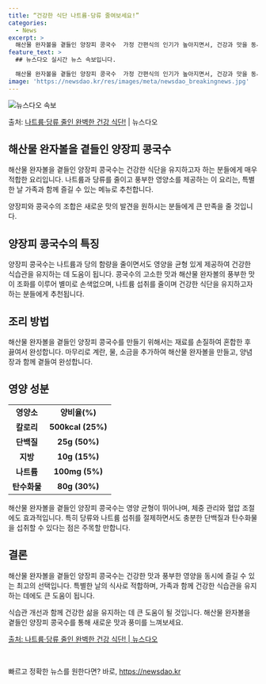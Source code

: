 ```yaml
---
title: “건강한 식단 나트륨·당류 줄여보세요!”
categories:
  - News
excerpt: >
  해산물 완자볼을 곁들인 양장피 콩국수  가정 간편식의 인기가 높아지면서, 건강과 맛을 동시에 만족시킬 수 있…
feature_text: >
  ## 뉴스다오 실시간 뉴스 속보입니다.

  해산물 완자볼을 곁들인 양장피 콩국수  가정 간편식의 인기가 높아지면서, 건강과 맛을 동시에 만족시킬 수 있…
image: 'https://newsdao.kr/res/images/meta/newsdao_breakingnews.jpg'
---
```


![뉴스다오 속보](https://newsdao.kr/res/images/meta/newsdao_breakingnews.jpg)

<p>출처: <a href="https://newsdao.kr/4100" rel="dofollow">나트륨·당류 줄인 완벽한 건강 식단!</a> | 뉴스다오</p>

<h2 data-ke-size="size26">해산물 완자볼을 곁들인 양장피 콩국수</h2>
<p data-ke-size="size16">해산물 완자볼을 곁들인 양장피 콩국수는 건강한 식단을 유지하고자 하는 분들에게 매우 적합한 요리입니다. 나트륨과 당류를 줄이고 풍부한 영양소를 제공하는 이 요리는, 특별한 날 가족과 함께 즐길 수 있는 메뉴로 추천합니다.</p>
<p data-ke-size="size16">양장피와 콩국수의 조합은 새로운 맛의 발견을 원하시는 분들에게 큰 만족을 줄 것입니다.</p>

<h2 data-ke-size="size24">양장피 콩국수의 특징</h2>
<p data-ke-size="size16">양장피 콩국수는 나트륨과 당의 함량을 줄이면서도 영양을 균형 있게 제공하여 건강한 식습관을 유지하는 데 도움이 됩니다. 콩국수의 고소한 맛과 해산물 완자볼의 풍부한 맛이 조화를 이루어 별미로 손색없으며, 나트륨 섭취를 줄이며 건강한 식단을 유지하고자 하는 분들에게 추천됩니다.</p>

<h2 data-ke-size="size24">조리 방법</h2>
<p data-ke-size="size16">해산물 완자볼을 곁들인 양장피 콩국수를 만들기 위해서는 재료를 손질하여 혼합한 후 끓여서 완성합니다. 마무리로 계란, 물, 소금을 추가하여 해산물 완자볼을 만들고, 양념장과 함께 곁들여 완성합니다.</p>

<h2 data-ke-size="size24">영양 성분</h2>
<table>
  <tr>
    <td style="text-align: center; height: 17px;"><b>영양소</b></td>
    <td style="text-align: center; height: 17px;"><b>양비율(%)</b></td>
  </tr>
  <tr>
    <td style="text-align: center; height: 17px;"><b>칼로리</b></td>
    <td style="text-align: center; height: 17px;"><b>500kcal (25%)</b></td>
  </tr>
  <tr>
    <td style="text-align: center; height: 17px;"><b>단백질</b></td>
    <td style="text-align: center; height: 17px;"><b>25g (50%)</b></td>
  </tr>
  <tr>
    <td style="text-align: center; height: 17px;"><b>지방</b></td>
    <td style="text-align: center; height: 17px;"><b>10g (15%)</b></td>
  </tr>
  <tr>
    <td style="text-align: center; height: 17px;"><b>나트륨</b></td>
    <td style="text-align: center; height: 17px;"><b>100mg (5%)</b></td>
  </tr>
  <tr>
    <td style="text-align: center; height: 17px;"><b>탄수화물</b></td>
    <td style="text-align: center; height: 17px;"><b>80g (30%)</b></td>
  </tr>
</table>
<p data-ke-size="size16">해산물 완자볼을 곁들인 양장피 콩국수는 영양 균형이 뛰어나며, 체중 관리와 혈압 조절에도 효과적입니다. 특히 당류와 나트륨 섭취를 절제하면서도 충분한 단백질과 탄수화물을 섭취할 수 있다는 점은 주목할 만합니다.</p>

<h2 data-ke-size="size24">결론</h2>
<p data-ke-size="size16">해산물 완자볼을 곁들인 양장피 콩국수는 건강한 맛과 풍부한 영양을 동시에 즐길 수 있는 최고의 선택입니다. 특별한 날의 식사로 적합하며, 가족과 함께 건강한 식습관을 유지하는 데에도 큰 도움이 됩니다.</p>
<p data-ke-size="size16">식습관 개선과 함께 건강한 삶을 유지하는 데 큰 도움이 될 것입니다. 해산물 완자볼을 곁들인 양장피 콩국수를 통해 새로운 맛과 풍미를 느껴보세요.</p>
<p data-ke-size="size16"><a href="https://newsdao.kr/4100">출처: 나트륨·당류 줄인 완벽한 건강 식단! | 뉴스다오</a></p>
<p data-ke-size="size16">&nbsp;</p>
 

빠르고 정확한 뉴스를 원한다면? 바로, <a href="https://newsdao.kr" rel="dofollow">https://newsdao.kr</a>


